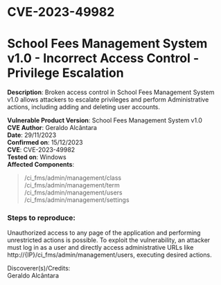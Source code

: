 # CVE-2023-49982
# School Fees Management System v1.0 - Incorrect Access Control - Privilege Escalation

**Description**: Broken access control in School Fees Management System v1.0 allows attackers to escalate privileges and perform Administrative actions, including adding and deleting user accounts.

**Vulnerable Product Version**: School Fees Management System v1.0  
**CVE Author**: Geraldo Alcântara  
**Date**: 29/11/2023  
**Confirmed on**: 15/12/2023  
**CVE**: CVE-2023-49982  
**Tested on**: Windows  
**Affected Components**:
> /ci_fms/admin/management/class  
> /ci_fms/admin/management/term  
> /ci_fms/admin/management/users  
> /ci_fms/admin/management/settings  
### Steps to reproduce:  
Unauthorized access to any page of the application and performing unrestricted actions is possible. To exploit the vulnerability, an attacker must log in as a user and directly access administrative URLs like http://{IP}/ci_fms/admin/management/users, executing desired actions.

Discoverer(s)/Credits:  
Geraldo Alcântara  
